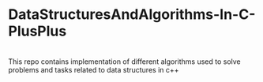# DataStructuresAndAlgorithms-In-C-PlusPlus
<br> This repo contains implementation of different algorithms used to solve problems and tasks related to data structures in c++